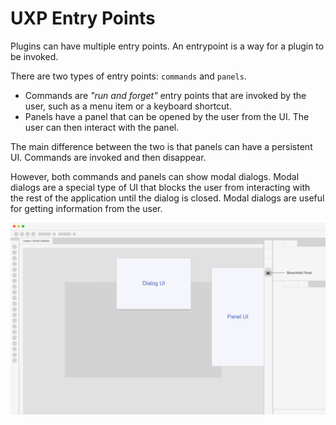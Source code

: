 # UXP Entry Points

Plugins can have multiple entry points. An entrypoint is a way for a plugin to be invoked.

There are two types of entry points: `commands` and `panels`. 

- Commands are _"run and forget"_ entry points that are invoked by the user, such as a menu item or a keyboard shortcut. 
- Panels have a panel that can be opened by the user from the UI. The user can then interact with the panel.

The main difference between the two is that panels can have a persistent UI. Commands are invoked and then disappear.

However, both commands and panels can show modal dialogs. Modal dialogs are a special type of UI that blocks the user from interacting with the rest of the application until the dialog is closed. Modal dialogs are useful for getting information from the user.


![Mock up screenshot of a generic Adobe Creative cloud app with a modal dialog titled "Dialog UI" and a panel titled "Panel UI" being open](ui-options.jpg)
